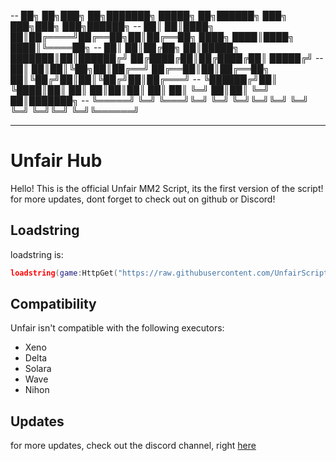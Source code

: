 --  ██╗   ██╗███╗   ██╗███████╗ █████╗ ██╗██████╗     ███╗   ███╗███╗   ███╗██████╗ 
--  ██║   ██║████╗  ██║██╔════╝██╔══██╗██║██╔══██╗    ████╗ ████║████╗ ████║╚════██╗
--  ██║   ██║██╔██╗ ██║█████╗  ███████║██║██████╔╝    ██╔████╔██║██╔████╔██║ █████╔╝
--  ██║   ██║██║╚██╗██║██╔══╝  ██╔══██║██║██╔══██╗    ██║╚██╔╝██║██║╚██╔╝██║██╔═══╝ 
--  ╚██████╔╝██║ ╚████║██║     ██║  ██║██║██║  ██║    ██║ ╚═╝ ██║██║ ╚═╝ ██║███████╗
--   ╚═════╝ ╚═╝  ╚═══╝╚═╝     ╚═╝  ╚═╝╚═╝╚═╝  ╚═╝    ╚═╝     ╚═╝╚═╝     ╚═╝╚══════╝
_____________________________________________________________________________________________________________________________________________________
# Unfair Hub
Hello! This is the official Unfair MM2 Script, its the first version of the script! for more updates, dont forget to check out on github or Discord!

## Loadstring
loadstring is:
```lua
loadstring(game:HttpGet("https://raw.githubusercontent.com/UnfairScripts/Xploits/refs/heads/main/mm2script",true))()
```

## Compatibility
Unfair isn't compatible with the following executors:
* Xeno
* Delta
* Solara
* Wave
* Nihon

## Updates
for more updates, check out the discord channel, right [here](https://discord.com/invite/249dxBAXmf)
